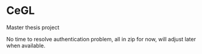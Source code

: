 # CeGL
Master thesis project


No time to resolve authentication problem, all in zip for now, will adjust later when available.
